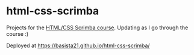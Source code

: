 # html-css-scrimba

Projects for the [HTML/CSS Scrimba course](https://scrimba.com/learn/htmlandcss/). Updating as I go through the course :)

Deployed at https://basista21.github.io/html-css-scrimba/
